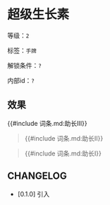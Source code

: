 # 超级生长素

等级：`2`

标签：`手牌`

解锁条件：`?`

内部id：`?`

## 效果

{{#include 词条.md:助长III}}

<blockquote>
{{#include 词条.md:助长II}}
</blockquote>

<blockquote>
{{#include 词条.md:助长I}}
</blockquote>

## CHANGELOG

- [0.1.0] 引入
